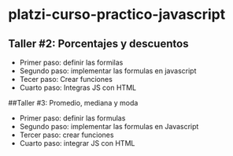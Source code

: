 # platzi-curso-practico-javascript


## Taller #2: Porcentajes y descuentos
- Primer paso: definir las formilas
- Segundo paso: implementar las formulas en javascript
- Tecer paso: Crear funciones
- Cuarto paso: Integras JS con HTML


##Taller #3: Promedio, mediana y moda

- Primer paso: definir las formulas
- Segundo paso: implementar las formulas en Javascript
- Tercer paso: crear funciones
- Cuarto paso: integrar JS con HTML